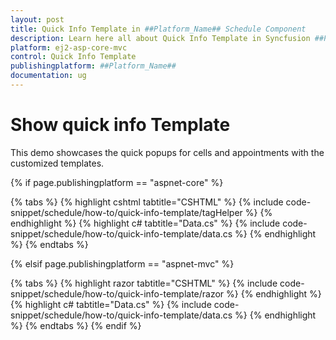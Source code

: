 ```yaml
---
layout: post
title: Quick Info Template in ##Platform_Name## Schedule Component
description: Learn here all about Quick Info Template in Syncfusion ##Platform_Name## Schedule component and more.
platform: ej2-asp-core-mvc
control: Quick Info Template
publishingplatform: ##Platform_Name##
documentation: ug
---
```


# Show quick info Template

This demo showcases the quick popups for cells and appointments with the customized templates.

{% if page.publishingplatform == "aspnet-core" %}

{% tabs %}
{% highlight cshtml tabtitle="CSHTML" %}
{% include code-snippet/schedule/how-to/quick-info-template/tagHelper %}
{% endhighlight %}
{% highlight c# tabtitle="Data.cs" %}
{% include code-snippet/schedule/how-to/quick-info-template/data.cs %}
{% endhighlight %}
{% endtabs %}

{% elsif page.publishingplatform == "aspnet-mvc" %}

{% tabs %}
{% highlight razor tabtitle="CSHTML" %}
{% include code-snippet/schedule/how-to/quick-info-template/razor %}
{% endhighlight %}
{% highlight c# tabtitle="Data.cs" %}
{% include code-snippet/schedule/how-to/quick-info-template/data.cs %}
{% endhighlight %}
{% endtabs %}
{% endif %}

